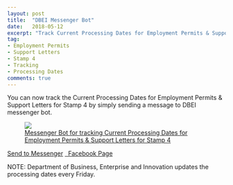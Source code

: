 ```yaml
---
layout: post
title:  "DBEI Messenger Bot"
date:   2018-05-12
excerpt: "Track Current Processing Dates for Employment Permits & Support Letters for Stamp 4"
tag:
- Employment Permits 
- Support Letters
- Stamp 4
- Tracking
- Processing Dates
comments: true
---
```


You can now track the Current Processing Dates for Employment Permits & Support Letters for Stamp 4 by simply sending a message to DBEI messenger bot.

<figure class="half">
	<a href="{{ site.url }}/assets/img/dbei-bot.png"><img src="{{ site.url }}/assets/img/dbei-bot.png"></a>
	<figcaption><a href="{{ site.url }}/assets/img/dbei-bot.png" title="Messenger Bot for tracking Current Processing Dates for Employment Permits &amp; Support Letters for Stamp 4">Messenger Bot for tracking Current Processing Dates for Employment Permits &amp; Support Letters for Stamp 4</a></figcaption>
</figure>

<div>
    <a href="https://m.me/dbei-bot" class="fb-msg-btn" target="_blank">Send to Messenger</a>
    <a href="https://fb.me/dbei-bot" class="fb-btn" target="_blank"><i class="fa fa-facebook-square"></i>&nbsp;&nbsp;Facebook Page</a>
</div>

NOTE: Department of Business, Enterprise and Innovation updates the processing dates every Friday.